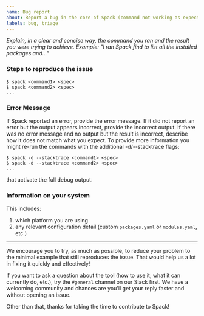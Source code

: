 ```yaml
---
name: Bug report 
about: Report a bug in the core of Spack (command not working as expected, etc.) 
labels: bug, triage
---
```



*Explain, in a clear and concise way, the command you ran and the result you were trying to achieve.
Example: "I ran Spack find to list all the installed packages and..."*



### Steps to reproduce the issue

```console
$ spack <command1> <spec>
$ spack <command2> <spec>
...
```

### Error Message

If Spack reported an error, provide the error message. If it did not report an error
but the output appears incorrect, provide the incorrect output. If there was no error
message and no output but the result is incorrect, describe how it does not match
what you expect. To provide more information you might re-run the commands with 
the additional -d/--stacktrace flags:
```console
$ spack -d --stacktrace <command1> <spec>
$ spack -d --stacktrace <command2> <spec>
...
```
that activate the full debug output. 


### Information on your system

This includes:

 1. which platform you are using
 2. any relevant configuration detail (custom `packages.yaml` or `modules.yaml`, etc.)

-----

We encourage you to try, as much as possible, to reduce your problem to the minimal example that still reproduces the issue. That would help us a lot in fixing it quickly and effectively!

If you want to ask a question about the tool (how to use it, what it can currently do, etc.), try the `#general` channel on our Slack first. We have a welcoming community and chances are you'll get your reply faster and without opening an issue.

Other than that, thanks for taking the time to contribute to Spack!
